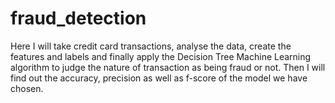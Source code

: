# fraud_detection
Here I will take credit card transactions, analyse the data, create the features and labels and finally apply the Decision Tree Machine Learning algorithm to judge the nature of transaction as being fraud or not. Then I will find out the accuracy, precision as well as f-score of the model we have chosen.

